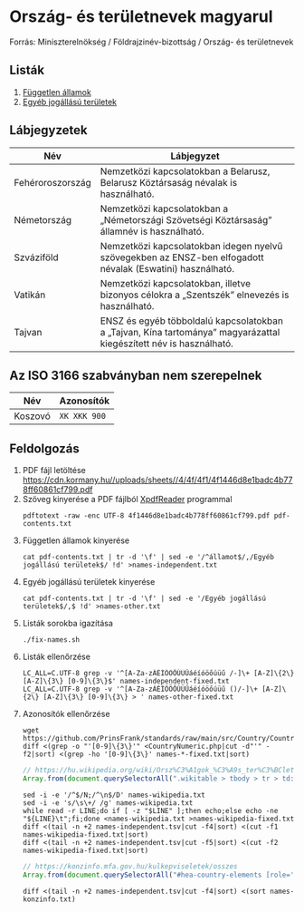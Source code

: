 # Ország- és területnevek magyarul

Forrás: Miniszterelnökség / Földrajzinév-bizottság / Ország- és területnevek

## Listák

1. [Független államok](./names-independent.tsv)
1. [Egyéb jogállású területek](./names-other.tsv)

## Lábjegyzetek

| Név | Lábjegyzet |
| --- | ---------- |
| Fehéroroszország | Nemzetközi kapcsolatokban a Belarusz, Belarusz Köztársaság névalak is használható. |
| Németország | Nemzetközi kapcsolatokban a „Németországi Szövetségi Köztársaság” államnév is használható. |
| Szváziföld | Nemzetközi kapcsolatokban idegen nyelvű szövegekben az ENSZ-ben elfogadott névalak (Eswatini) használható. |
| Vatikán | Nemzetközi kapcsolatokban, illetve bizonyos célokra a „Szentszék” elnevezés is használható. |
| Tajvan | ENSZ és egyéb többoldalú kapcsolatokban a „Tajvan, Kína tartománya” magyarázattal kiegészített név is használható. |

## Az ISO 3166 szabványban nem szerepelnek

| Név | Azonosítók |
| --- | ---------- |
| Koszovó | `XK XKK 900` |

## Feldolgozás

1.  PDF fájl letöltése
    https://cdn.kormany.hu//uploads/sheets//4/4f/4f1/4f1446d8e1badc4b778ff60861cf799.pdf
1.  Szöveg kinyerése a PDF fájlból [XpdfReader](https://www.xpdfreader.com/download.html) programmal
    ```shell
    pdftotext -raw -enc UTF-8 4f1446d8e1badc4b778ff60861cf799.pdf pdf-contents.txt
    ```
1.  Független államok kinyerése
    ```shell
    cat pdf-contents.txt | tr -d '\f' | sed -e '/^államot$/,/Egyéb jogállású területek$/ !d' >names-independent.txt
    ```
1.  Egyéb jogállású területek kinyerése
    ```shell
    cat pdf-contents.txt | tr -d '\f' | sed -e '/Egyéb jogállású területek$/,$ !d' >names-other.txt
    ```
1.  Listák sorokba igazítása
    ```shell
    ./fix-names.sh
    ```
1.  Listák ellenőrzése
    ```shell
    LC_ALL=C.UTF-8 grep -v '^[A-Za-zÁÉÍÓÖŐÚÜŰáéíóöőúüű /-]\+ [A-Z]\{2\} [A-Z]\{3\} [0-9]\{3\}$' names-independent-fixed.txt
    LC_ALL=C.UTF-8 grep -v '^[A-Za-zÁÉÍÓÖŐÚÜŰáéíóöőúüű ()/-]\+ [A-Z]\{2\} [A-Z]\{3\} [0-9]\{3\} > ' names-other-fixed.txt
    ```
1.  Azonosítók ellenőrzése
    ```shell
    wget https://github.com/PrinsFrank/standards/raw/main/src/Country/CountryNumeric.php
    diff <(grep -o "'[0-9]\{3\}'" <CountryNumeric.php|cut -d"'" -f2|sort) <(grep -ho '[0-9]\{3\}' names-*-fixed.txt|sort)
    ```
    ```js
    // https://hu.wikipedia.org/wiki/Orsz%C3%A1gok_%C3%A9s_ter%C3%BCletek_list%C3%A1ja
    Array.from(document.querySelectorAll(".wikitable > tbody > tr > td:first-of-type > a, .wikitable > tbody > tr > td:nth-of-type(3)")).map(e => e.textContent).join("\n");
    ```
    ```shell
    sed -i -e '/^$/N;/^\n$/D' names-wikipedia.txt
    sed -i -e 's/\s\+/ /g' names-wikipedia.txt
    while read -r LINE;do if [ -z "$LINE" ];then echo;else echo -ne "${LINE}\t";fi;done <names-wikipedia.txt >names-wikipedia-fixed.txt
    diff <(tail -n +2 names-independent.tsv|cut -f4|sort) <(cut -f1 names-wikipedia-fixed.txt|sort)
    diff <(tail -n +2 names-independent.tsv|cut -f5|sort) <(cut -f2 names-wikipedia-fixed.txt|sort)
    ```
    ```js
    // https://konzinfo.mfa.gov.hu/kulkepviseletek/osszes
    Array.from(document.querySelectorAll("#hea-country-elements [role='option']")).map(e => e.textContent).join("\n");
    ```
    ```shell
    diff <(tail -n +2 names-independent.tsv|cut -f4|sort) <(sort names-konzinfo.txt)
    ```
